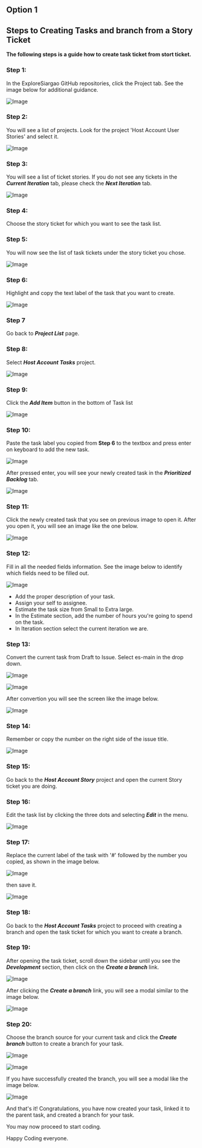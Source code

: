 ## Option 1

## Steps to Creating Tasks and branch from a Story Ticket

**The following steps is a guide how to create task ticket from stort ticket.**

### Step 1:

In the ExploreSiargao GitHub repositories, click the Project tab. See the image below for additional guidance.

![Image](./images/step1.0.png)

### Step 2:

You will see a list of projects. Look for the project 'Host Account User Stories' and select it.

![Image](./images//step2.0.png)

### Step 3:

You will see a list of ticket stories. If you do not see any tickets in the **_Current Iteration_** tab, please check the **_Next Iteration_** tab.

![Image](./images//step3.0.png)

### Step 4:

Choose the story ticket for which you want to see the task list.

### Step 5:

You will now see the list of task tickets under the story ticket you chose.

![Image](./images/step5.0.png)

### Step 6:

Highlight and copy the text label of the task that you want to create.

![Image](./images/step6.0.png)

### Step 7

Go back to **_Project List_** page.

### Step 8:

Select **_Host Account Tasks_** project.

![Image](./images//step8.0.png)

### Step 9:

Click the **_Add Item_** button in the bottom of Task list

![Image](./images/step9.0.png)

### Step 10:

Paste the task label you copied from **Step 6** to the textbox and press enter on keyboard to add the new task.

![Image](./images/step10.0.png)

After pressed enter, you will see your newly created task in the **_Prioritized Backlog_** tab.

![Image](./images/step10.1.png)

### Step 11:

Click the newly created task that you see on previous image to open it.
After you open it, you will see an image like the one below.

![Image](./images//step11.0.png)

### Step 12:

Fill in all the needed fields information. See the image below to identify which fields need to be filled out.

![Image](./images/step12.0.png)

- Add the proper description of your task.
- Assign your self to assignee.
- Estimate the task size from Small to Extra large.
- In the Estimate section, add the number of hours you're going to spend on the task.
- In Iteration section select the current iteration we are.

### Step 13:

Convert the current task from Draft to Issue. Select es-main in the drop down.

![Image](./images/step13.0.png)

![Image](./images/step13.1.png)

After convertion you will see the screen like the image below.

![Image](./images//step13.2.png)

### Step 14:

Remember or copy the number on the right side of the issue title.

![Image](./images/step14.0.png)

### Step 15:

Go back to the **_Host Account Story_** project and open the current Story ticket you are doing.

### Step 16:

Edit the task list by clicking the three dots and selecting **_Edit_** in the menu.

![Image](./images/step16.0.png)

### Step 17:

Replace the current label of the task with '#' followed by the number you copied, as shown in the image below.

![Image](./images/step17.0.png)

then save it.

![Image](./images/step17.1.png)

### Step 18:

Go back to the **_Host Account Tasks_** project to proceed with creating a branch and open the task ticket for which you want to create a branch.

### Step 19:

After opening the task ticket, scroll down the sidebar until you see the **_Development_** section, then click on the **_Create a branch_** link.

![Image](./images/step19.0.png)

After clicking the **_Create a branch_** link, you will see a modal similar to the image below.

![Image](./images/step19.1.png)

### Step 20:

Choose the branch source for your current task and click the **_Create branch_** button to create a branch for your task.

![Image](./images/step20.0.png)

![Image](./images/step20.1.png)

If you have successfully created the branch, you will see a modal like the image below.

![Image](./images/step20.2.png)

And that's it! Congratulations, you have now created your task, linked it to the parent task, and created a branch for your task.

You may now proceed to start coding.

Happy Coding everyone.
